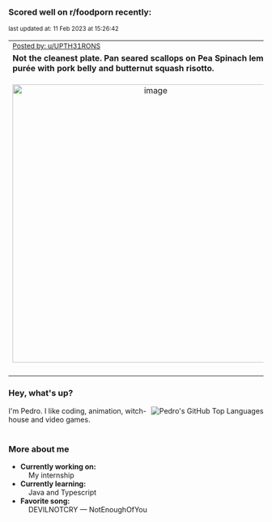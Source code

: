 ### Scored well on r/foodporn recently:

<p align="left"><sub>last updated at: 11 Feb 2023 at 15:26:42</sub></p>

|   |
| --- |
| <sub>[Posted by: u/UPTH31RONS][source]</sub> |
| **Not the cleanest plate. Pan seared scallops on Pea Spinach lemon purée with pork belly and butternut squash risotto.** | 
|<p align="center"> <img alt="image" src="https://i.redd.it/a5dpt6ol1gha1.jpg" width="550" /> </p>|
|   |

### Hey, what's up?
<img align="right" alt="Pedro's GitHub Top Languages" src="https://github-readme-stats.vercel.app/api/top-langs/?username=PedrosUsername&exclude_repo=HW2&layout=compact" />

I'm Pedro. I like coding, animation, witch-house and video games.<br><br>

### More about me
- **Currently working on:**  
&nbsp;&nbsp;&nbsp;&nbsp;My internship
- **Currently learning:**  
&nbsp;&nbsp;&nbsp;&nbsp;Java and Typescript
- **Favorite song:**  
&nbsp;&nbsp;&nbsp;&nbsp;DEVILNOTCRY — NotEnoughOfYou<br><br>

  



  
  
  
[linkedin]: https://linkedin.com/in/pedro-h-r-gomes-8a487b14a/
[gmail]: mailto:pilique11@gmail.com
[source]: https://reddit.com/r/FoodPorn/comments/10yyqa5/not_the_cleanest_plate_pan_seared_scallops_on_pea/
[redditAPI]: https://www.reddit.com/dev/api/